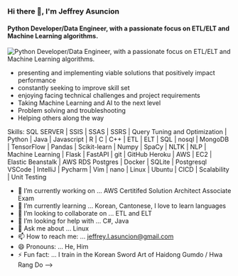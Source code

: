 ### Hi there 👋,  I'm Jeffrey Asuncion
#### Python Developer/Data Engineer, with a passionate focus on ETL/ELT and Machine Learning algorithms.
![Python Developer/Data Engineer, with a passionate focus on ETL/ELT and Machine Learning algorithms.](https://JeffreyAsuncion.github.io/img/Python-Code-Image-696x464.jpg)

* presenting and implementing viable solutions that positively impact performance
* constantly seeking to improve skill set
* enjoying facing technical challenges and project requirements
* Taking Machine Learning and AI to the next level
* Problem solving and troubleshooting
* Helping others along the way

Skills: SQL SERVER | SSIS | SSAS | SSRS | Query Tuning and Optimization | Python | Java | Javascript |  R |  C |  C++ | ETL | ELT |  SQL | nosql |  MongoDB | TensorFlow | Pandas | Scikit-learn | Numpy | SpaCy |  NLTK |  NLP | Machine Learning | Flask | FastAPI | git | GitHub Heroku | AWS | EC2 | Elastic Beanstalk | AWS RDS Postgres | Docker |   SQLite | Postgresql VSCode | IntelliJ | Pycharm | Vim | nano | Linux | Ubuntu |  CICD | Scalability |  Unit Testing



- 🔭 I’m currently working on ... AWS Certitifed Solution Architect Associate Exam
- 🌱 I’m currently learning ... Korean, Cantonese, I love to learn languages 
- 👯 I’m looking to collaborate on ... ETL and ELT
- 🤔 I’m looking for help with ... C#, Java
- 💬 Ask me about ... Linux
- 📫 How to reach me: ... jeffrey.l.asuncion@gmail.com
- 😄 Pronouns: ... He, Him
- ⚡ Fun fact: ... I train in the Korean Sword Art of Haidong Gumdo / Hwa Rang Do
-->
